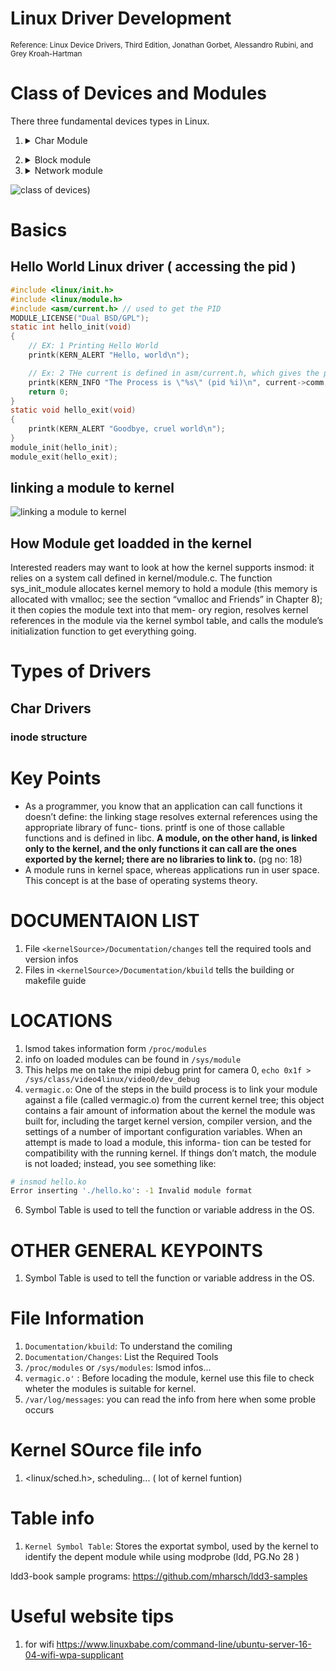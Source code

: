 # Linux Driver Development
<sub>Reference: Linux Device Drivers, Third Edition, Jonathan Gorbet, Alessandro Rubini, and Grey Kroah-Hartman</sub>

# Class of Devices and Modules
There three fundamental devices types in Linux.
1. <details><summary>Char Module</summary>A character (char) device is one that can be accessed as a stream of bytes (like afile); a char driver is in charge of implementing this behavior. Such a driver usu-ally implements at least the open, close, read, and write system calls. The text console (/dev/console) and the serial ports (/dev/ttyS0 and friends) are examples of char devices, as they are well represented by the stream abstraction. Char devices are accessed by means of filesystem nodes, such as /dev/tty1 and /dev/lp0. The only relevant difference between a char device and a regular file is that you can always move back and forth in the regular file, whereas most char devices are just data channels, which you can only access sequentially. There exist, nonetheless, char devices that look like data areas, and you can move back and forth in them; for instance, this usually applies to frame grabbers, where the applications can access the whole acquired image using mmap or lseek.
</details>


2. <details><summary>Block module</summary>Like char devices, block devices are accessed by filesystem nodes in the /dev directory. A block device is a device (e.g., a disk) that can host a filesystem. In most Unix systems, a block device can only handle I/O operations that transfer one or more whole blocks, which are usually 512 bytes (or a larger power of two) bytes in length. Linux, instead, allows the application to read and write a block device like a char device—it permits the transfer of any number of bytes at a time. As a result, block and char devices differ only in the way data is managed internally by the kernel, and thus in the kernel/driver software interface. Like a char device, each block device is accessed through a filesystem node, and the dif- ference between them is transparent to the user. Block drivers have a completely different interface to the kernel than char drivers. </details>

3. <details><summary>Network module</summary>Any network transaction is made through an interface, that is, a device that is able to exchange data with other hosts. Usually, an interface is a hardware device, but it might also be a pure software device, like the loopback interface. A network interface is in charge of sending and receiving data packets, driven by the network subsystem of the kernel, without knowing how individual transac- tions map to the actual packets being transmitted. Many network connections (especially those using TCP) are stream-oriented, but network devices are, usu- ally, designed around the transmission and receipt of packets. A network driver knows nothing about individual connections; it only handles packets. Not being a stream-oriented device, a network interface isn’t easily mapped to a node in the filesystem, as /dev/tty1 is. The Unix way to provide access to inter- faces is still by assigning a unique name to them (such as eth0), but that name doesn’t have a corresponding entry in the filesystem. Communication between the kernel and a network device driver is completely different from that used with char and block drivers. Instead of read and write, the kernel calls functions related to packet transmission.</details>

![class of devices](/OS/img/Ldd/Class_of_device.png))

# Basics
## Hello World Linux driver ( accessing the pid )

```c
#include <linux/init.h>
#include <linux/module.h>
#include <asm/current.h> // used to get the PID
MODULE_LICENSE("Dual BSD/GPL");
static int hello_init(void)
{
    // EX: 1 Printing Hello World
    printk(KERN_ALERT "Hello, world\n");

    // Ex: 2 THe current is defined in asm/current.h, which gives the pid
    printk(KERN_INFO "The Process is \"%s\" (pid %i)\n", current->comm, current->pid);
    return 0;
}
static void hello_exit(void)
{
    printk(KERN_ALERT "Goodbye, cruel world\n");
}
module_init(hello_init);
module_exit(hello_exit);
```
## linking a module to kernel
![linking a module to kernel](ldd_try/ldd_module_linking.png)

## How Module get loadded in the kernel
Interested readers may want to look at how the kernel supports insmod: it relies on a
system call defined in kernel/module.c. The function sys_init_module allocates kernel
memory to hold a module (this memory is allocated with vmalloc; see the section
“vmalloc and Friends” in Chapter 8); it then copies the module text into that mem-
ory region, resolves kernel references in the module via the kernel symbol table, and
calls the module’s initialization function to get everything going.

# Types of Drivers
## Char Drivers

### inode structure


# Key Points
* As a programmer, you know that an application can call functions it doesn’t define: the linking stage resolves external references using the appropriate library of func- tions. printf is one of those callable functions and is defined in libc. **A module, on the other hand, is linked only to the kernel, and the only functions it can call are the ones exported by the kernel; there are no libraries to link to.** (pg no: 18)
* A module runs in kernel space, whereas applications run in user space. This concept is at the base of operating systems theory.


# DOCUMENTAION LIST
1. File `<kernelSource>/Documentation/changes` tell the required tools and version infos
2. Files in `<kernelSource>/Documentation/kbuild` tells the building or makefile guide


# LOCATIONS
1. lsmod takes information form `/proc/modules`
2. info on loaded modules can be found in `/sys/module`
3. This helps me on take the mipi debug print for camera 0, `echo 0x1f > /sys/class/video4linux/video0/dev_debug`
5. `vermagic.o`: One of the steps in the build process is to link your module
against a file (called vermagic.o) from the current kernel tree; this object contains a fair amount of information about the kernel the module was built for, including the
target kernel version, compiler version, and the settings of a number of important
configuration variables. When an attempt is made to load a module, this informa-
tion can be tested for compatibility with the running kernel. If things don’t match,
the module is not loaded; instead, you see something like:
```bash
# insmod hello.ko
Error inserting './hello.ko': -1 Invalid module format 
```
6. Symbol Table is used to tell the function or variable address in the OS.


# OTHER GENERAL KEYPOINTS
1. Symbol Table is used to tell the function or variable address in the OS.

# File Information
1. `Documentation/kbuild`: To understand the comiling
2. `Documentation/Changes`: List the Required Tools
3. `/proc/modules` or `/sys/modules`: lsmod infos...
4. ``vermagic.o'`` : Before locading the module, kernel use this file to check wheter the modules is suitable for kernel.
5. `/var/log/messages`: you can read the info from here when some proble occurs

# Kernel SOurce file info
1. <linux/sched.h>, scheduling... ( lot of kernel funtion)

# Table info
1. `Kernel Symbol Table`: Stores the exportat symbol, used by the kernel to identify the depent module while using modprobe (ldd, PG.No 28 )


ldd3-book sample programs:
https://github.com/mharsch/ldd3-samples



# Useful website tips
1. for wifi https://www.linuxbabe.com/command-line/ubuntu-server-16-04-wifi-wpa-supplicant